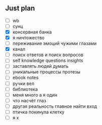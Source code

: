 ## Just plan
- [ ] wb
- [ ] сунц
- [x] консервная банка
- [x] я ничтожество
- [ ] переживание эмоций чужими глазами 
- [x] канал
- [ ] поиск ответов и поиск вопросов
- [ ] self knowledge questions insights
- [ ] заставлять людей думать
- [ ] уникальные процессы протезы
- [ ] ebook notes
- [ ] ручки вел
- [ ] библиотека 
- [ ] меня много а я один
- [ ] что насчёт глаз
- [ ] другая реальность главное найти вход
- [ ] птичка покинула клетку
- [ ] я х
